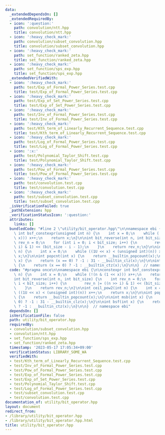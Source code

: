 ```yaml
---
data:
  _extendedDependsOn: []
  _extendedRequiredBy:
  - icon: ':question:'
    path: convolution/ntt.hpp
    title: convolution/ntt.hpp
  - icon: ':heavy_check_mark:'
    path: convolution/subset_convolution.hpp
    title: convolution/subset_convolution.hpp
  - icon: ':heavy_check_mark:'
    path: set_function/ranked_zeta.hpp
    title: set_function/ranked_zeta.hpp
  - icon: ':heavy_check_mark:'
    path: set_function/sps_exp.hpp
    title: set_function/sps_exp.hpp
  _extendedVerifiedWith:
  - icon: ':heavy_check_mark:'
    path: test/Exp_of_Formal_Power_Series.test.cpp
    title: test/Exp_of_Formal_Power_Series.test.cpp
  - icon: ':heavy_check_mark:'
    path: test/Exp_of_Set_Power_Series.test.cpp
    title: test/Exp_of_Set_Power_Series.test.cpp
  - icon: ':heavy_check_mark:'
    path: test/Inv_of_Formal_Power_Series.test.cpp
    title: test/Inv_of_Formal_Power_Series.test.cpp
  - icon: ':heavy_check_mark:'
    path: test/Kth_term_of_Linearly_Recurrent_Sequence.test.cpp
    title: test/Kth_term_of_Linearly_Recurrent_Sequence.test.cpp
  - icon: ':heavy_check_mark:'
    path: test/Log_of_Formal_Power_Series.test.cpp
    title: test/Log_of_Formal_Power_Series.test.cpp
  - icon: ':x:'
    path: test/Polynomial_Taylor_Shift.test.cpp
    title: test/Polynomial_Taylor_Shift.test.cpp
  - icon: ':heavy_check_mark:'
    path: test/Pow_of_Formal_Power_Series.test.cpp
    title: test/Pow_of_Formal_Power_Series.test.cpp
  - icon: ':heavy_check_mark:'
    path: test/convolution.test.cpp
    title: test/convolution.test.cpp
  - icon: ':heavy_check_mark:'
    path: test/subset_convolution.test.cpp
    title: test/subset_convolution.test.cpp
  _isVerificationFailed: true
  _pathExtension: hpp
  _verificationStatusIcon: ':question:'
  attributes:
    links: []
  bundledCode: "#line 2 \"utility/bit_operator.hpp\"\n\nnamespace ebi {\n\nconstexpr\
    \ int bsf_constexpr(unsigned int n) {\n    int x = 0;\n    while (!(n & (1 <<\
    \ x))) x++;\n    return x;\n}\n\nint bit_reverse(int n, int bit_size) {\n    int\
    \ rev_n = 0;\n    for (int i = 0; i < bit_size; i++) {\n        rev_n |= ((n >>\
    \ i) & 1) << (bit_size - i - 1);\n    }\n    return rev_n;\n}\n\nint ceil_pow2(int\
    \ n) {\n    int x = 0;\n    while ((1U << x) < (unsigned int)(n)) x++;\n    return\
    \ x;\n}\n\nint popcnt(int x) {\n    return __builtin_popcount(x);\n}\n\nint msb(int\
    \ x) {\n    return (x == 0) ? -1 : 31 - __builtin_clz(x);\n}\n\nint bsf(int x)\
    \ {\n    return (x == 0) ? -1 : __builtin_ctz(x);\n}\n\n}  // namespace ebi\n"
  code: "#pragma once\n\nnamespace ebi {\n\nconstexpr int bsf_constexpr(unsigned int\
    \ n) {\n    int x = 0;\n    while (!(n & (1 << x))) x++;\n    return x;\n}\n\n\
    int bit_reverse(int n, int bit_size) {\n    int rev_n = 0;\n    for (int i = 0;\
    \ i < bit_size; i++) {\n        rev_n |= ((n >> i) & 1) << (bit_size - i - 1);\n\
    \    }\n    return rev_n;\n}\n\nint ceil_pow2(int n) {\n    int x = 0;\n    while\
    \ ((1U << x) < (unsigned int)(n)) x++;\n    return x;\n}\n\nint popcnt(int x)\
    \ {\n    return __builtin_popcount(x);\n}\n\nint msb(int x) {\n    return (x ==\
    \ 0) ? -1 : 31 - __builtin_clz(x);\n}\n\nint bsf(int x) {\n    return (x == 0)\
    \ ? -1 : __builtin_ctz(x);\n}\n\n}  // namespace ebi"
  dependsOn: []
  isVerificationFile: false
  path: utility/bit_operator.hpp
  requiredBy:
  - convolution/subset_convolution.hpp
  - convolution/ntt.hpp
  - set_function/sps_exp.hpp
  - set_function/ranked_zeta.hpp
  timestamp: '2023-05-17 17:05:34+09:00'
  verificationStatus: LIBRARY_SOME_WA
  verifiedWith:
  - test/Kth_term_of_Linearly_Recurrent_Sequence.test.cpp
  - test/Inv_of_Formal_Power_Series.test.cpp
  - test/Pow_of_Formal_Power_Series.test.cpp
  - test/Exp_of_Formal_Power_Series.test.cpp
  - test/Exp_of_Set_Power_Series.test.cpp
  - test/Polynomial_Taylor_Shift.test.cpp
  - test/Log_of_Formal_Power_Series.test.cpp
  - test/subset_convolution.test.cpp
  - test/convolution.test.cpp
documentation_of: utility/bit_operator.hpp
layout: document
redirect_from:
- /library/utility/bit_operator.hpp
- /library/utility/bit_operator.hpp.html
title: utility/bit_operator.hpp
---
```


